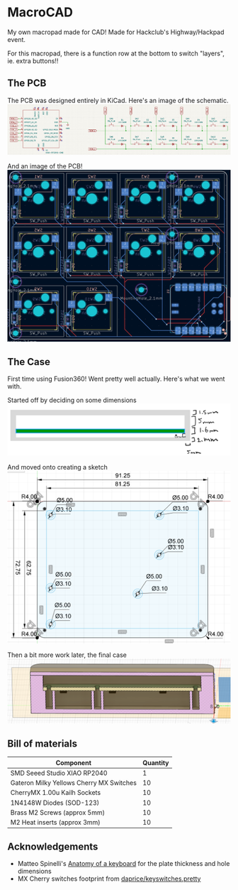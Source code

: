 # MacroCAD
My own macropad made for CAD! Made for Hackclub's Highway/Hackpad event.

For this macropad, there is a function row at the bottom to switch "layers", ie. extra buttons!!


## The PCB
The PCB was designed entirely in KiCad. Here's an image of the schematic.
![Image of the macropad's schematic](/assets/Schematic.png)

And an image of the PCB!
![Image of the macropad's pcb](/assets/PCB.png)


## The Case
First time using Fusion360! Went pretty well actually. Here's what we went with.

Started off by deciding on some dimensions
![Hand drawn dimensions of case](/assets/Case_Draft.png)

And moved onto creating a sketch
![Sketch of the baseplate](/assets/Case_Dimensions.png)

Then a bit more work later, the final case
![Cross section of the case](/assets/Case_Crosssection.png)


## Bill of materials
| Component                                 | Quantity |
|-------------------------------------------|----------|
| SMD Seeed Studio XIAO RP2040              | 1        |
| Gateron Milky Yellows Cherry MX Switches  | 10       |
| CherryMX 1.00u Kailh Sockets              | 10       |
| 1N4148W Diodes (SOD-123)                  | 10       |
| Brass M2 Screws (approx 5mm)              | 10       |
| M2 Heat inserts (approx 3mm)              | 10       |


## Acknowledgements
- Matteo Spinelli's [Anatomy of a keyboard](https://matt3o.com/anatomy-of-a-keyboard/) for the plate thickness and hole dimensions
- MX Cherry switches footprint from [daprice/keyswitches.pretty](https://github.com/daprice/keyswitches.pretty)
